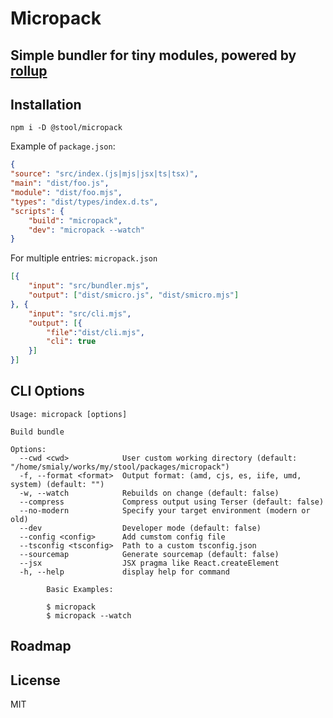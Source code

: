 # Micropack
## Simple bundler for tiny modules, powered by [rollup](https://github.com/rollup/rollup)


## Installation

`npm i -D @stool/micropack`

Example of `package.json`:

```json
{
"source": "src/index.(js|mjs|jsx|ts|tsx)",
"main": "dist/foo.js",
"module": "dist/foo.mjs",
"types": "dist/types/index.d.ts",
"scripts": {
    "build": "micropack",
    "dev": "micropack --watch"
}
```

For multiple entries: `micropack.json`
```json
[{
    "input": "src/bundler.mjs",
    "output": ["dist/smicro.js", "dist/smicro.mjs"]
}, {
    "input": "src/cli.mjs",
    "output": [{
        "file":"dist/cli.mjs",
        "cli": true
    }]
}]
```
## CLI Options
```
Usage: micropack [options]

Build bundle

Options:
  --cwd <cwd>            User custom working directory (default: "/home/smialy/works/my/stool/packages/micropack")
  -f, --format <format>  Output format: (amd, cjs, es, iife, umd, system) (default: "")
  -w, --watch            Rebuilds on change (default: false)
  --compress             Compress output using Terser (default: false)
  --no-modern            Specify your target environment (modern or old)
  --dev                  Developer mode (default: false)
  --config <config>      Add cumstom config file
  --tsconfig <tsconfig>  Path to a custom tsconfig.json
  --sourcemap            Generate sourcemap (default: false)
  --jsx                  JSX pragma like React.createElement
  -h, --help             display help for command

        Basic Examples:

        $ micropack
        $ micropack --watch
```

## Roadmap

## License

MIT
